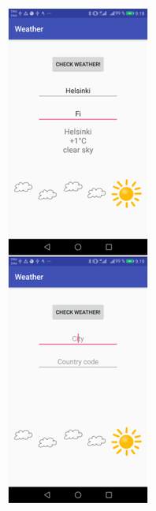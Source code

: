 
<p align="center">
  <img src="https://github.com/pekkavee/AndroidWeather/blob/master/app/src/main/res/drawable/screenshot1.png" height="500"/>
  <img src="https://github.com/pekkavee/AndroidWeather/blob/master/app/src/main/res/drawable/screenshot2.png" height="500"/>
</p>
